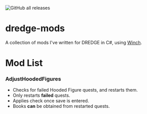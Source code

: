 ![GitHub all releases](https://img.shields.io/github/downloads/bdlm-dev/dredge-mods/total?style=for-the-badge)
# dredge-mods
A collection of mods I've written for DREDGE in C#, using [Winch](https://github.com/Hacktix/Winch).

# Mod List
### AdjustHoodedFigures
- Checks for failed Hooded Figure quests, and restarts them.
- Only restarts **failed** quests.
- Applies check once save is entered.
- Books **can** be obtained from restarted quests.
